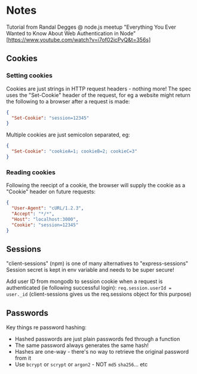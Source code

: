 #   Notes
Tutorial from Randal Degges @ node.js meetup
"Everything You Ever Wanted to Know About Web Authentication in Node"
[https://www.youtube.com/watch?v=i7of02icPyQ&t=356s]

##  Cookies
### Setting cookies
Cookies are just strings in HTTP request headers - nothing more!
The spec uses the "Set-Cookie" header of the request, for eg a website might return the following to a browser after a request is made:

``` json
{
  "Set-Cookie": "session=12345"
}
```

Multiple cookies are just semicolon separated, eg:

``` json
{
  "Set-Cookie": "cookieA=1; cookieB=2; cookieC=3"
}
```

### Reading cookies
Following the reecipt of a cookie, the browser will supply the cookie as a "Cookie" header on future requests:

``` json
{
  "User-Agent": "cURL/1.2.3",
  "Accept": "*/*",
  "Host": "localhost:3000",
  "Cookie": "session=12345"
}
```


##  Sessions
"client-sessions" (npm) is one of many alternatives to "express-sessions"
Session secret is kept in env variable and needs to be super secure!

Add user ID from mongodb to session cookie when a request is authenticated (ie following successful login):
`req.session.userId = user._id`
(client-sessions gives us the req.sessions object for this purpose)


##  Passwords
Key things re password hashing:
- Hashed passwords are just plain passwords fed through a function
- The same password always generates the same hash!
- Hashes are one-way - there's no way to retrieve the original password from it
- Use `bcrypt` or `scrypt` or `argon2` - NOT `md5` `sha256`... etc
